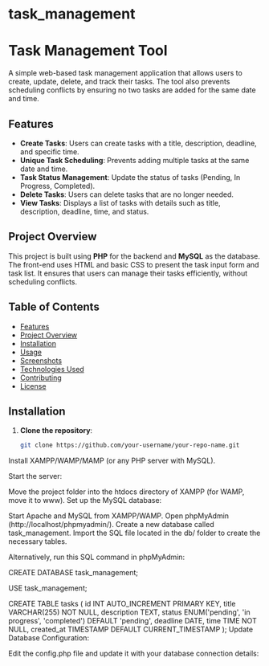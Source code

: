 # task_management
# Task Management Tool

A simple web-based task management application that allows users to create, update, delete, and track their tasks. The tool also prevents scheduling conflicts by ensuring no two tasks are added for the same date and time. 

## Features

- **Create Tasks**: Users can create tasks with a title, description, deadline, and specific time.
- **Unique Task Scheduling**: Prevents adding multiple tasks at the same date and time.
- **Task Status Management**: Update the status of tasks (Pending, In Progress, Completed).
- **Delete Tasks**: Users can delete tasks that are no longer needed.
- **View Tasks**: Displays a list of tasks with details such as title, description, deadline, time, and status.

## Project Overview

This project is built using **PHP** for the backend and **MySQL** as the database. The front-end uses HTML and basic CSS to present the task input form and task list. It ensures that users can manage their tasks efficiently, without scheduling conflicts.

## Table of Contents

- [Features](#features)
- [Project Overview](#project-overview)
- [Installation](#installation)
- [Usage](#usage)
- [Screenshots](#screenshots)
- [Technologies Used](#technologies-used)
- [Contributing](#contributing)
- [License](#license)

## Installation

1. **Clone the repository**:
   ```bash
   git clone https://github.com/your-username/your-repo-name.git
Install XAMPP/WAMP/MAMP (or any PHP server with MySQL).

Start the server:

Move the project folder into the htdocs directory of XAMPP (for WAMP, move it to www).
Set up the MySQL database:

Start Apache and MySQL from XAMPP/WAMP.
Open phpMyAdmin (http://localhost/phpmyadmin/).
Create a new database called task_management.
Import the SQL file located in the db/ folder to create the necessary tables.

Alternatively, run this SQL command in phpMyAdmin:

CREATE DATABASE task_management;

USE task_management;

CREATE TABLE tasks (
    id INT AUTO_INCREMENT PRIMARY KEY,
    title VARCHAR(255) NOT NULL,
    description TEXT,
    status ENUM('pending', 'in progress', 'completed') DEFAULT 'pending',
    deadline DATE,
    time TIME NOT NULL,
    created_at TIMESTAMP DEFAULT CURRENT_TIMESTAMP
);
Update Database Configuration:

Edit the config.php file and update it with your database connection details:

<?php
$host = 'localhost';
$db = 'task_management';
$user = 'root';
$pass = '';
$charset = 'utf8mb4';
Access the application:

Open your browser and go to http://localhost/task_management/.
Usage
Add Tasks: Navigate to the homepage and use the form to add new tasks. Ensure that no two tasks overlap by date and time.
View Tasks: All tasks are displayed in a table with options to update the status or delete them.
Update Tasks: Use the dropdown menu to update the status of tasks.
Delete Tasks: Delete tasks by clicking the "Delete" button next to each task.
Screenshots
Task Management Interface

Technologies Used
Frontend: HTML, CSS
Backend: PHP
Database: MySQL
Hosting: Deployed locally using XAMPP/WAMP
Contributing
Contributions are welcome! If you'd like to contribute to this project, please fork the repository and use a feature branch. Pull requests are warmly welcomed.

Fork the project
Create your feature branch: git checkout -b my-new-feature
Commit your changes: git commit -m 'Add some feature'
Push to the branch: git push origin my-new-feature
Open a pull request
